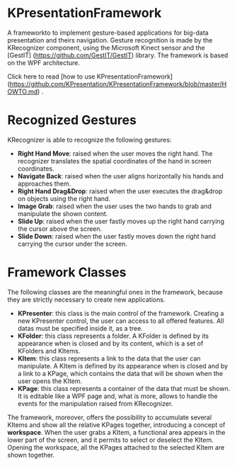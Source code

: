 KPresentationFramework
======================

A frameworkto to implement gesture-based applications for big-data presentation and theirs navigation.
Gesture recognition is made by the KRecognizer component, using the Microsoft Kinect sensor and the [GestIT] (https://github.com/GestIT/GestIT) library.
The framework is based on the WPF architecture.

Click here to read [how to use KPresentationFramework] (https://github.com/KPresentation/KPresentationFramework/blob/master/HOWTO.md) .

Recognized Gestures
===================

KRecognizer is able to recognize the following gestures:

- **Right Hand Move**: raised when the user moves the right hand. The recognizer translates the spatial coordinates of the hand in   screen coordinates.
- **Navigate Back**: raised when the user aligns horizontally his hands and approaches them.  
- **Right Hand Drag&Drop**: raised when the user executes the drag&drop on objects using the right hand.
- **Image Grab**: raised when the user uses the two hands to grab and manipulate the shown content.
- **Slide Up**: raised when the user fastly moves up the right hand carrying the cursor above the screen.
- **Slide Down**: raised when the user fastly moves down the right hand carrying the cursor under the screen.

Framework Classes
=================

The following classes are the meaningful ones in the framework, because they are strictly necessary to create new applications.

- **KPresenter**: this class is the main control of the framework. Creating a new KPresenter control, the user can access to all offered features. All datas must be specified inside it, as a tree.
- **KFolder**: this class represents a folder. A KFolder is defined by its appearance when is closed and by its content, which is a set of KFolders and KItems.
- **KItem**: this class represents a link to the data that the user can manipulate. A KItem is defined by its appearance when is closed and by a link to a KPage, which contains the data that will be shown when the user opens the KItem.
- **KPage**: this class represents a container of the data that must be shown. It is editable like a WPF page and, what is more, allows to handle the events for the manipulation raised from KRecognizer.

The framework, moreover, offers the possibility to accumulate several KItems and show all the relative KPages together, introducing a concept of **workspace**.
When the user grabs a KItem, a functional area appears in the lower part of the screen, and it permits to select or deselect the KItem.
Opening the workspace, all the KPages attached to the selected KItem are shown together.
